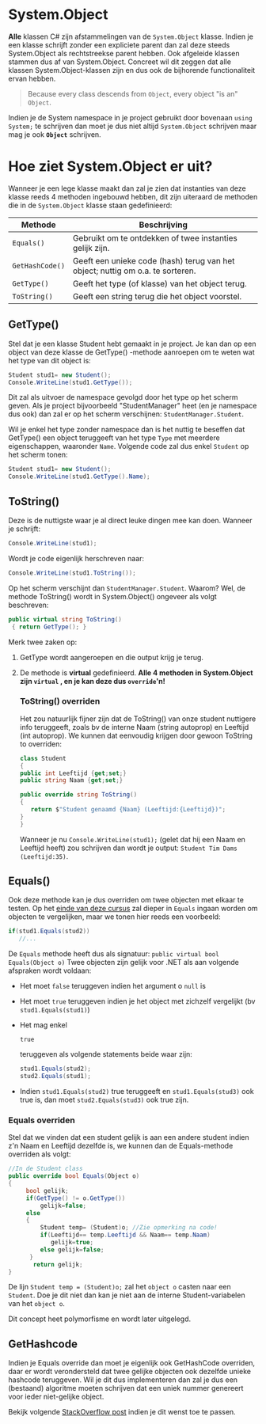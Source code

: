 # System.Object

**Alle** klassen C# zijn afstammelingen van de `System.Object` klasse. Indien je een klasse schrijft zonder een expliciete parent dan zal deze steeds System.Object als rechtstreekse parent hebben. Ook afgeleide klassen stammen dus af van System.Object. Concreet wil dit zeggen dat alle klassen System.Object-klassen zijn en dus ook de bijhorende functionaliteit ervan hebben.

> Because every class descends from `Object`, every object "is an" `Object`.

Indien je de System namespace in je project gebruikt door bovenaan `using System;` te schrijven dan moet je dus niet altijd `System.Object` schrijven maar mag je ook **`Object`** schrijven.

# Hoe ziet System.Object er uit?

Wanneer je een lege klasse maakt dan zal je zien dat instanties van deze klasse reeds 4 methoden ingebouwd hebben, dit zijn uiteraard de methoden die in de `System.Object` klasse staan gedefinieerd:

| Methode         | Beschrijving                                                 |
| --------------- | ------------------------------------------------------------ |
| `Equals()`      | Gebruikt om te ontdekken of twee instanties gelijk zijn.     |
| `GetHashCode()` | Geeft een unieke code (hash) terug van het object; nuttig om o.a. te sorteren. |
| `GetType()`     | Geeft het type (of klasse) van het object terug.             |
| `ToString()`    | Geeft een string terug die het object voorstel.              |

## GetType()

Stel dat je een klasse Student hebt gemaakt in je project. Je kan dan op een object van deze klasse de GetType() -methode aanroepen om te weten wat het type van dit object is:

```csharp
Student stud1= new Student();
Console.WriteLine(stud1.GetType());
```

Dit zal als uitvoer de namespace gevolgd door het type op het scherm geven. Als je project bijvoorbeeld "StudentManager" heet (en je namespace dus ook) dan zal er op het scherm verschijnen: `StudentManager.Student`.

Wil je enkel het type zonder namespace dan is het nuttig te beseffen dat GetType() een object teruggeeft van het type `Type` met meerdere eigenschappen, waaronder `Name`. Volgende code zal dus enkel `Student` op het scherm tonen:

```csharp
Student stud1= new Student();
Console.WriteLine(stud1.GetType().Name);
```

## ToString()

Deze is de nuttigste waar je al direct leuke dingen mee kan doen. Wanneer je schrijft:

```csharp
Console.WriteLine(stud1);
```

Wordt je code eigenlijk herschreven naar:

```csharp
Console.WriteLine(stud1.ToString());
```

Op het scherm verschijnt dan `StudentManager.Student`. Waarom? Wel, de methode ToString() wordt in System.Object() ongeveer als volgt beschreven:

```csharp
public virtual string ToString()
 { return GetType(); }
```

Merk twee zaken op:

1. GetType wordt aangeroepen en die output krijg je terug.

2. De methode is **virtual** gedefinieerd. **Alle 4 methoden in System.Object zijn `virtual` , en je kan deze dus `override`'n!**

   ### ToString() overriden

   Het zou natuurlijk fijner zijn dat de ToString() van onze student nuttigere info teruggeeft, zoals bv de interne Naam (string autoprop) en Leeftijd (int autoprop). We kunnen dat eenvoudig krijgen door gewoon ToString to overriden:

   ```csharp
   class Student
   {
   public int Leeftijd {get;set;}
   public string Naam {get;set;}
   
   public override string ToString()
   {
      return $"Student genaamd {Naam} (Leeftijd:{Leeftijd})";
   }
   }
   ```

   Wanneer je nu `Console.WriteLine(stud1);` (gelet dat hij een Naam en Leeftijd heeft) zou schrijven dan wordt je output: `Student Tim Dams (Leeftijd:35)`.

## Equals()

Ook deze methode kan je dus overriden om twee objecten met elkaar te testen. Op het [einde van deze cursus](https://timdams.gitbooks.io/csharpfromantwerp/content/18_IsAs/6_equals.html) zal dieper in `Equals` ingaan worden om objecten te vergelijken, maar we tonen hier reeds een voorbeeld:

```csharp
if(stud1.Equals(stud2))
   //...
```

De `Equals` methode heeft dus als signatuur: `public virtual bool Equals(Object o)` Twee objecten zijn gelijk voor .NET als aan volgende afspraken wordt voldaan:

- Het moet `false` teruggeven indien het argument o `null` is

- Het moet `true` teruggeven indien je het object met zichzelf vergelijkt (bv `stud1.Equals(stud1)`)

- Het mag enkel

   

  ```
  true
  ```

   

  teruggeven als volgende statements beide waar zijn:

  ```csharp
  stud1.Equals(stud2);
  stud2.Equals(stud1);
  ```

- Indien `stud1.Equals(stud2)` true teruggeeft en `stud1.Equals(stud3)` ook true is, dan moet `stud2.Equals(stud3)` ook true zijn.

### Equals overriden

Stel dat we vinden dat een student gelijk is aan een andere student indien z'n Naam en Leeftijd dezelfde is, we kunnen dan de Equals-methode overriden als volgt:

```csharp
//In de Student class
public override bool Equals(Object o)
{
     bool gelijk;
     if(GetType() != o.GetType()) 
         gelijk=false;
     else
     {
         Student temp= (Student)o; //Zie opmerking na code!
         if(Leeftijd== temp.Leeftijd && Naam== temp.Naam)
            gelijk=true;
         else gelijk=false;
      }
       return gelijk;
}
```

De lijn `Student temp = (Student)o;` zal het `object o` casten naar een `Student`. Doe je dit niet dan kan je niet aan de interne Student-variabelen van het `object o`.

Dit concept heet polymorfisme en wordt later uitgelegd.

## GetHashcode

Indien je Equals override dan moet je eigenlijk ook GetHashCode overriden, daar er wordt verondersteld dat twee gelijke objecten ook dezelfde unieke hashcode teruggeven. Wil je dit dus implementeren dan zal je dus een (bestaand) algoritme moeten schrijven dat een uniek nummer genereert voor ieder niet-gelijke object.

Bekijk volgende [StackOverflow post](https://stackoverflow.com/questions/9827911/how-to-implement-override-of-gethashcode-with-logic-of-overriden-equals) indien je dit wenst toe te passen.
